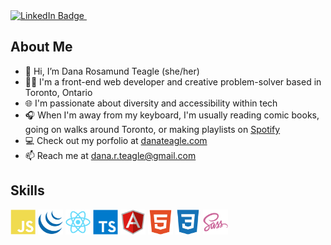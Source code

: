 <div id="badges">
  <a href="https://linkedin.com/in/danateagle">
    <img src="https://img.shields.io/badge/LinkedIn-efc4e2?style=for-the-badge&logo=linkedin&logoColor=282b2c" alt="LinkedIn Badge"/>
  </a>
  <img src="https://komarev.com/ghpvc/?username=torontopubliclibra&style=for-the-badge&color=678c94" alt=""/>
</div>

## About Me

- 👋 Hi, I’m Dana Rosamund Teagle (she/her)
- 👩‍💻 I'm a front-end web developer and creative problem-solver based in Toronto, Ontario
- 🌐 I'm passionate about diversity and accessibility within tech
- 🎧 When I'm away from my keyboard, I'm usually reading comic books, going on walks around Toronto, or making playlists on <a href="https://open.spotify.com/user/zl14jd6qwpyhzcjtcwn5dkp78?si=WqZ87bKWQNe-VpS_xMRNRw">Spotify</a>
- 💻 Check out my porfolio at <a href="https://danateagle.com">danateagle.com</a>
- 📫 Reach me at <a href="mailto:dana.r.teagle@gmail.com">dana.r.teagle@gmail.com</a>

## Skills

<div>
    <a href="https://en.wikipedia.org/wiki/JavaScript"><img src="https://github.com/devicons/devicon/blob/master/icons/javascript/javascript-plain.svg" title="Javascript" alt="Javascript" width="40" height="40"/></a>
    <a href="https://en.wikipedia.org/wiki/JQuery"><img src="https://github.com/devicons/devicon/blob/master/icons/jquery/jquery-plain.svg" title="jQuery" alt="jQuery" width="40" height="40"/></a>
    <a href="https://en.wikipedia.org/wiki/React_(JavaScript_library)"><img src="https://github.com/devicons/devicon/blob/master/icons/react/react-original.svg" title="React" alt="React" width="40" height="40"/></a>
    <a href="https://en.wikipedia.org/wiki/TypeScript"><img src="https://github.com/devicons/devicon/blob/master/icons/typescript/typescript-original.svg" title="Typescript" alt="Typescript" width="40" height="40"/></a>
    <a href="https://en.wikipedia.org/wiki/AngularJS"><img src="https://github.com/devicons/devicon/blob/master/icons/angularjs/angularjs-original.svg" title="Angular" alt="Angular" width="40" height="40"/></a>
    <a href="https://en.wikipedia.org/wiki/HTML5"><img src="https://github.com/devicons/devicon/blob/master/icons/html5/html5-plain.svg" title="HTML5" alt="HTML5" width="40" height="40"/></a>
    <a href="https://en.wikipedia.org/wiki/CSS"><img src="https://github.com/devicons/devicon/blob/master/icons/css3/css3-plain.svg" title="CSS3" alt="CSS3" width="40" height="40"/></a>
    <a href="https://en.wikipedia.org/wiki/Sass_(stylesheet_language)"><img src="https://github.com/devicons/devicon/blob/master/icons/sass/sass-original.svg" title="SASS" alt="SASS" width="40" height="40"/></a>
</div>
